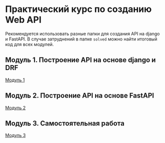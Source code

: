 # Практический курс по созданию Web API

Рекомендуется использовать разные папки для создания API на django и FastAPI.
В случае затруднений в папке `solved` можно найти итоговый код для всех модулей. 


## Модуль 1. Построение API на основе django и DRF
[Модуль 1](task_1.md)


## Модуль 2. Построение API на основе FastAPI
[Модуль 2](task_2.md)


## Модуль 3. Самостоятельная работа
[Модуль 3](task_3.md)
